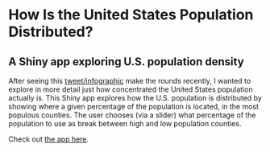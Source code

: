 # How Is the United States Population Distributed?

## A Shiny app exploring U.S. population density

After seeing this [tweet/infographic](https://twitter.com/conradhackett/status/762520577202499586) make the rounds recently, I wanted to explore in more detail just how concentrated the United States population actually is. This Shiny app explores how the U.S. population is distributed by showing where a given percentage of the population is located, in the most populous counties. The user chooses (via a slider) what percentage of the population to use as break between high and low population counties.

Check out [the app here](https://juliasilge.shinyapps.io/population_app/).